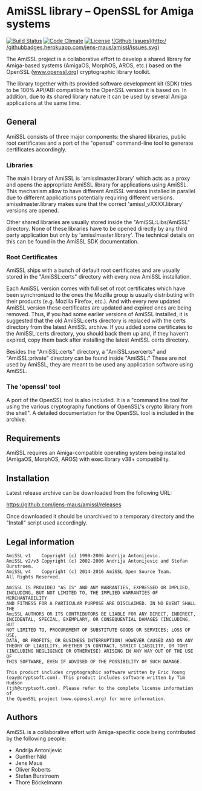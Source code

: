 # AmiSSL library – OpenSSL for Amiga systems

[![Build Status](https://travis-ci.org/jens-maus/amissl.svg?branch=master)](https://travis-ci.org/jens-maus/amissl) [![Code Climate](https://codeclimate.com/github/jens-maus/amissl/badges/gpa.svg)](https://codeclimate.com/github/jens-maus/amissl) [![License](http://img.shields.io/:license-bsd_style-blue.svg?style=flat)](https://www.openssl.org/source/license.html) [![Github Issues](http:/
/githubbadges.herokuapp.com/jens-maus/amissl/issues.svg)](https://github.com/jens-maus/amissl/issues)

The AmiSSL project is a collaborative effort to develop a shared library for Amiga-based
systems (AmigaOS, MorphOS, AROS, etc.) based on the OpenSSL (www.openssl.org) cryptographic
library toolkit.

The library together with its provided software development kit (SDK) tries to be
100% API/ABI compatible to the OpenSSL version it is based on. In addition, due to its
shared library nature it can be used by several Amiga applications at the same time.

## General

AmiSSL consists of three major components: the shared libraries, public root certificates
and a port of the "openssl" command-line tool to generate certificates accordingly.

### Libraries

The main library of AmiSSL is 'amisslmaster.library' which acts as a proxy and
opens the appropriate AmiSSL library for applications using AmiSSL. This mechanism
allow to have different AmiSSL versions installed in parallel due to different
applications potentially requiring different versions. amisslmaster.library makes
sure that the correct 'amissl_vXXXX.library' versions are opened.

Other shared libraries are usually stored inside the "AmiSSL:Libs/AmiSSL" directory.
None of these libraries have to be opened directly by any third party application
but only by 'amisslmaster.library'. The technical details on this can be found in
the AmiSSL SDK documentation.

### Root Certificates

AmiSSL ships with a bunch of default root certificates and are usually stored in the
"AmiSSL:certs" directory with every new AmiSSL installation.

Each AmiSSL version comes with full set of root certificates which have been
synchronized to the ones the Mozilla group is usually distributing with their products
(e.g. Mozilla Firefox, etc.). And with every new updated AmiSSL version these
certificates are updated and expired ones are being removed.
Thus, if you had some earlier versions of AmiSSL installed,
it is suggested that the old AmiSSL:certs directory is replaced with the
certs directory from the latest AmiSSL archive. If you added some
certificates to the AmiSSL:certs directory, you should back them up and, if
they haven't expired, copy them back after installing the latest AmiSSL certs
directory.

Besides the "AmiSSL:certs" directory, a "AmiSSL:usercerts" and "AmiSSL:private"
directory can be found inside "AmiSSL:" These are not used by AmiSSL, they are meant
to be used any application software using AmiSSL.

### The 'openssl' tool

A port of the OpenSSL tool is also included. It is a "command line tool for
using the various cryptography functions of OpenSSL's crypto library from the
shell". A detailed documentation for the OpenSSL tool is included in the archive.

## Requirements

AmiSSL requires an Amiga-compatible operating system being installed (AmigaOS, MorphOS, AROS)
with exec.library v38+ compatibility.

## Installation

Latest release archive can be downloaded from the following URL:

  https://github.com/jens-maus/amissl/releases

Once downloaded it should be unarchived to a temporary directory and the "Install"
script used accordingly.

## Legal information

```
AmiSSL v1    Copyright (c) 1999-2006 Andrija Antonijevic.
AmiSSL v2/v3 Copyright (c) 2002-2006 Andrija Antonijevic and Stefan Burstroem.
AmiSSL v4    Copyright (c) 2014-2016 AmiSSL Open Source Team.
All Rights Reserved.

AmiSSL IS PROVIDED "AS IS" AND ANY WARRANTIES, EXPRESSED OR IMPLIED,
INCLUDING, BUT NOT LIMITED TO, THE IMPLIED WARRANTIES OF MERCHANTABILITY
AND FITNESS FOR A PARTICULAR PURPOSE ARE DISCLAIMED. IN NO EVENT SHALL THE
AmiSSL AUTHORS OR ITS CONTRIBUTORS BE LIABLE FOR ANY DIRECT, INDIRECT,
INCIDENTAL, SPECIAL, EXEMPLARY, OR CONSEQUENTIAL DAMAGES (INCLUDING, BUT
NOT LIMITED TO, PROCUREMENT OF SUBSTITUTE GOODS OR SERVICES; LOSS OF USE,
DATA, OR PROFITS; OR BUSINESS INTERRUPTION) HOWEVER CAUSED AND ON ANY
THEORY OF LIABILITY, WHETHER IN CONTRACT, STRICT LIABILITY, OR TORT
(INCLUDING NEGLIGENCE OR OTHERWISE) ARISING IN ANY WAY OUT OF THE USE OF
THIS SOFTWARE, EVEN IF ADVISED OF THE POSSIBILITY OF SUCH DAMAGE.

This product includes cryptographic software written by Eric Young
(eay@cryptsoft.com). This product includes software written by Tim Hudson
(tjh@cryptsoft.com). Please refer to the complete license information of
the OpenSSL project (www.openssl.org) for more information.
```

## Authors

AmiSSL is a collaborative effort with Amiga-specific code being contributed by
the following people:

- Andrija Antonijevic
- Gunther Nikl
- Jens Maus
- Oliver Roberts
- Stefan Burstroem
- Thore Böckelmann
